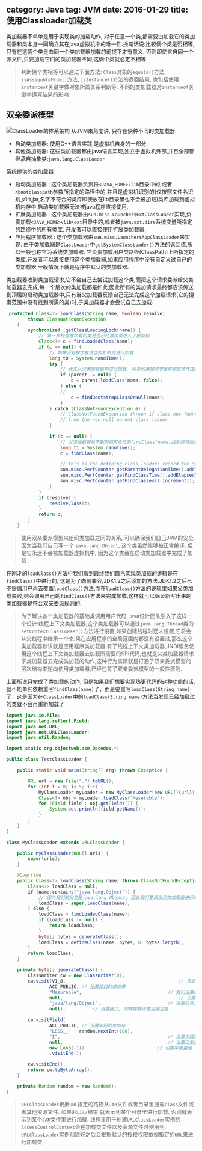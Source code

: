 category: Java
tag: JVM
date: 2016-01-29
title: 使用Classloader加载类
---

类加载器不单单是用于实现类的加载动作, 对于任意一个类,都需要由加载它的类加载器和类本身一同确立其在java虚拟机中的唯一性.换句话说:比较俩个类是否相等,只有在这俩个类是由同一个类加载器加载的前提下才有意义. 否则即使来自同一个源文件,只要加载它们的类加载器不同,这俩个类就必定不相等.

> 判断俩个类相等可以通过下面方法: `Class`对象的`equals()`方法, `isAssignbleFrom()`方法, `isInstance()`方法的返回结果, 也包括使用`instanceof`关键字做对象所属关系判断等. 不同的类加载器对`instanceof`关键字运算结果的影响


## 双亲委派模型

![ClassLoader的体系架构](https://raw.githubusercontent.com/ming15/blog-website/images/jvm/ClassLoader%E7%9A%84%E4%BD%93%E7%B3%BB%E6%9E%B6%E6%9E%84.png)
从JVM来角度讲, 只存在俩种不同的类加载器:
* 启动类加载器: 使用C++语言实践,是虚拟机自身的一部分. 
* 其他类加载器: 这些类加载器都由java语言实现,独立于虚拟机外部,并且全部都继承自抽象类:`java.lang.ClassLoader`

系统提供的类加载器
* 启动类加载器 : 这个类加载器负责将`<JAVA_HOME>\lib`目录中的,或者`-Xbootclasspath`参数所指定的路径中的,并且是虚拟机识别的(仅按照文件名识别,如rt,jar,名字不符合的类库即使放在lib目录里也不会被加载)类库加载到虚拟机内存中,启动类加载器无法被java程序直接使用.
* 扩展类加载器 : 这个类加载器由`sun.misc.Launcher$ExtClassLoader`实现,负责加载`<JAVA_HOME>\lib\ext`目录中的,或者被`java.ext.dirs`系统变量所指定的路径中的所有类库, 开发者可以直接使用扩展类加载器.
* 应用程序加载器 : 这个类加载器由`sun.misc.Launcher$AppClassLoader`来实现. 由于类加载器是`ClassLoader`中`getSystemClassLoader()`方法的返回值,所以一般也称它为系统类加载器. 它负责加载用户类路径(ClassPath)上所指定的类库,开发者可以直接使用这个类加载器,如果应用程序中没有自定义过自己的类加载器,一般情况下就是程序中默认的类加载器.


类加载器收到类加载请求,它不会自己去尝试加载这个类,而把这个请求委派给父类加载器去完成,每一个层次的类加载都是如此,因此所有的类加请求最终都应该传送到顶层的启动类加载器中,只有当父加载器反馈自己无法完成这个加载请求(它的搜索范围中没有找到所需的类)时,子类加载器才会尝试自己去加载.

```java
 protected Class<?> loadClass(String name, boolean resolve)
        throws ClassNotFoundException
    {
        synchronized (getClassLoadingLock(name)) {
            // 第一步检查被加载的类是否已经被加载进入了虚拟机
            Class<?> c = findLoadedClass(name);
            if (c == null) {
				// 如果没有被加载进虚拟机中则进行加载
                long t0 = System.nanoTime();
                try {
					// 优先从父类加载器中进行加载, 所有的类加请求最终都应该传送到顶层的启动类加载器中
                    if (parent != null) {
                        c = parent.loadClass(name, false);
                    } else {
					// 
                        c = findBootstrapClassOrNull(name);
                    }
                } catch (ClassNotFoundException e) {
                    // ClassNotFoundException thrown if class not found
                    // from the non-null parent class loader
                }
				
                if (c == null) {
                    // 父类加载器找不到则调用自己的findClass(name)找到类然后进行加载
                    long t1 = System.nanoTime();
                    c = findClass(name);

                    // this is the defining class loader; record the stats
                    sun.misc.PerfCounter.getParentDelegationTime().addTime(t1 - t0);
                    sun.misc.PerfCounter.getFindClassTime().addElapsedTimeFrom(t1);
                    sun.misc.PerfCounter.getFindClasses().increment();
                }
            }
            if (resolve) {
                resolveClass(c);
            }
            return c;
        }
    }
```

> 使用双亲委派模型来组织类加载之间的关系, 可以确保我们自己JVM的安全. 因为当我们自己写一个 `java.lang.Object`, 这个类虽然能够被正常编译, 但是它永远不会被加载器虚拟机中, 因为这个类会在启动类加载器中完成了加载.

在刚才的`loadClass()`方法中我们看到最终我们自己实现类加载的逻辑是在`findClass()`中进行的, 这是为了向前兼容,JDK1.2之后添加的方法.JDK1.2之后已不提倡用户再去覆盖`loadClass()`方法,而在`loadClass()`方法的逻辑里如果父类加载失败,则会调用自己的`findClass()`方法来完成加载,这样就可以保证新写出来的类加载器是符合双亲委派规则的.

> 为了解决各个类加载器的基础类调用用户代码, java设计团队引入了这样一个设计:线程上下文类加载器,这个类加载器可以通过`java.lang.Thread`类的`setContextClassLoaser()`方法进行设置,如果创建线程时还未设置,它将会从父线程中继承一个:如果在应用程序的全局范围内都没有设置过,那么这个类加载器默认就是应用程序类加载器.有了线程上下文类加载器,JNDI服务使用这个线程上下文类加载器去加载所需要的SPI代码,也就是父类加载器请求子类加载器去完成类加载的动作,这种行为实际就是打通了双亲委派模型的层次结构来逆向使用类加载器,已经违背了双亲委派模型的一般性原则.

上面所说只完成了类加载的动作, 但是如果我们想要实现热更代码的这种功能的话,就不能单纯依赖重写`findClass(name)`了，而是要重写`loadClass(String name)`了，这是因为在`ClassLoader`中的`loadClass(String name)`方法当发现已经加载过的类就不会再重新加载了
```java
import java.io.File;
import java.lang.reflect.Field;
import java.net.URL;
import java.net.URLClassLoader;
import java.util.Random;

import static org.objectweb.asm.Opcodes.*;

public class TestClassLoader {

	public static void main(String[] arg) throws Exception {

		URL url = new File(".").toURL();
		for (int i = 0; i< 5; i++) {
			MyClassLoader myLoader = new MyClassLoader(new URL[]{url});
			Class<?> obj = myLoader.loadClass("Mesurable");
			for (Field field : obj.getFields()) {
				System.out.println(field.getName());
			}
		}
	}
}

class MyClassLoader extends URLClassLoader {

	public MyClassLoader(URL[] urls) {
		super(urls);
	}

	@Override
	public Class<?> loadClass(String name) throws ClassNotFoundException {
		Class<?> loadClass = null;
		if (name.contains("java.lang.Object")) {
			// 因为我们的父类是java.lang.Object, 因此我们要调用父类加载器进行加载
			loadClass = super.loadClass(name);
		} else {
			loadClass = findLoadedClass(name);
			if (loadClass != null) {
				return loadClass;
			}
			byte[] bytes = generateClass();
			loadClass = defineClass(name, bytes, 0, bytes.length);
		}
		return loadClass;
	}

	private byte[] generateClass() {
		ClassWriter cw = new ClassWriter(0);
		cw.visit(V1_8,											// 指定class文件版本号, 我们将其设置为java8
				ACC_PUBLIC,	// 设置接口的修饰符
				"Mesurable",								// 我们设置classname, 需要在这里指定全限定名
				null,											// 设置泛型信息, 因为我们的接口是非泛化的, 因此我们将其设置为null
				"java/lang/Object",							// 设置父类, 同时需要设定全限定名
				null);			// 设置接口, 同样需要设置全限定名

		cw.visitField(
				ACC_PUBLIC,	// 设置字段的修饰符
				"LESS__" + random.nextInt(100),										// 设置字段名
				"I",										// 设置字段类型
				null,										// 设置泛型信息
				new Long(-1))							// 设置字面量值.
				.visitEnd();

		cw.visitEnd();
		return cw.toByteArray();
	}

	private Random random = new Random();
}

```

> `URLClassLoader`根据`URL`指定的路径从`JAR`文件或者目录里加载`class`文件或者其他资源文件. 如果`URL`以`/`结束,就表示到某个目录里进行加载. 否则就表示到某个`JAR`文件里进行加载. 线程里用于创建`URLClassLoader`实例的`AccessControlContext`会在加载类文件以及资源文件时使用到. `URLClassLoader`实例创建好之后会根据默认的授权权限依据指定的`URL`来进行加载类.











